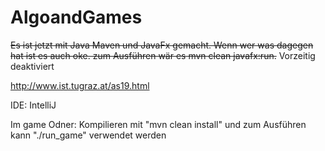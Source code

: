 # AlgoandGames


~~Es ist jetzt mit Java Maven und JavaFx gemacht. Wenn wer was dagegen hat ist es auch oke. zum Ausführen wär es mvn clean javafx:run.~~
Vorzeitig deaktiviert


http://www.ist.tugraz.at/as19.html

IDE: IntelliJ

Im game Odner: Kompilieren mit "mvn clean install" und zum Ausführen kann "./run_game" verwendet werden